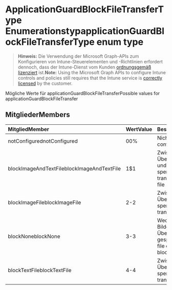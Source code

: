 # <a name="applicationguardblockfiletransfertype-enum-type"></a><span data-ttu-id="29f79-101">ApplicationGuardBlockFileTransferType Enumerationstyp</span><span class="sxs-lookup"><span data-stu-id="29f79-101">applicationGuardBlockFileTransferType enum type</span></span>

> <span data-ttu-id="29f79-102">**Hinweis:** Die Verwendung der Microsoft Graph-APIs zum Konfigurieren von Intune-Steuerelementen und -Richtlinien erfordert dennoch, dass der Intune-Dienst vom Kunden [ordnungsgemäß lizenziert](https://go.microsoft.com/fwlink/?linkid=839381) ist.</span><span class="sxs-lookup"><span data-stu-id="29f79-102">**Note:** Using the Microsoft Graph APIs to configure Intune controls and policies still requires that the Intune service is [correctly licensed](https://go.microsoft.com/fwlink/?linkid=839381) by the customer.</span></span>

<span data-ttu-id="29f79-103">Mögliche Werte für applicationGuardBlockFileTransfer</span><span class="sxs-lookup"><span data-stu-id="29f79-103">Possible values for applicationGuardBlockFileTransfer</span></span>
## <a name="members"></a><span data-ttu-id="29f79-104">Mitglieder</span><span class="sxs-lookup"><span data-stu-id="29f79-104">Members</span></span>
|<span data-ttu-id="29f79-105">Mitglied</span><span class="sxs-lookup"><span data-stu-id="29f79-105">Member</span></span>|<span data-ttu-id="29f79-106">Wert</span><span class="sxs-lookup"><span data-stu-id="29f79-106">Value</span></span>|<span data-ttu-id="29f79-107">Beschreibung</span><span class="sxs-lookup"><span data-stu-id="29f79-107">Description</span></span>|
|:---|:---|:---|
|<span data-ttu-id="29f79-108">notConfigured</span><span class="sxs-lookup"><span data-stu-id="29f79-108">notConfigured</span></span>|<span data-ttu-id="29f79-109">0</span><span class="sxs-lookup"><span data-stu-id="29f79-109">0%</span></span>|<span data-ttu-id="29f79-110">Nicht konfiguriert</span><span class="sxs-lookup"><span data-stu-id="29f79-110">Not configured</span></span>|
|<span data-ttu-id="29f79-111">blockImageAndTextFile</span><span class="sxs-lookup"><span data-stu-id="29f79-111">blockImageAndTextFile</span></span>|<span data-ttu-id="29f79-112">1</span><span class="sxs-lookup"><span data-stu-id="29f79-112">$1</span></span>|<span data-ttu-id="29f79-113">Zwischenablage zur Übertragung der Bild- und Textdatei sperren</span><span class="sxs-lookup"><span data-stu-id="29f79-113">Block clipboard to transfer Image and Text file</span></span>|
|<span data-ttu-id="29f79-114">blockImageFile</span><span class="sxs-lookup"><span data-stu-id="29f79-114">blockImageFile</span></span>|<span data-ttu-id="29f79-115">2</span><span class="sxs-lookup"><span data-stu-id="29f79-115">-2</span></span>|<span data-ttu-id="29f79-116">Zwischenablage zur Übertragung der Bilddatei sperren</span><span class="sxs-lookup"><span data-stu-id="29f79-116">Block clipboard to transfer Image file</span></span>|
|<span data-ttu-id="29f79-117">blockNone</span><span class="sxs-lookup"><span data-stu-id="29f79-117">blockNone</span></span>|<span data-ttu-id="29f79-118">3</span><span class="sxs-lookup"><span data-stu-id="29f79-118">-3</span></span>|<span data-ttu-id="29f79-119">Weder die Text- noch die Bilddatei ist für die Übertragung gesperrt</span><span class="sxs-lookup"><span data-stu-id="29f79-119">Neither of text file or image file is blocked from transferring</span></span>|
|<span data-ttu-id="29f79-120">blockTextFile</span><span class="sxs-lookup"><span data-stu-id="29f79-120">blockTextFile</span></span>|<span data-ttu-id="29f79-121">4</span><span class="sxs-lookup"><span data-stu-id="29f79-121">-4</span></span>|<span data-ttu-id="29f79-122">Zwischenablage zum Übertragen der Textdatei sperren</span><span class="sxs-lookup"><span data-stu-id="29f79-122">Block clipboard to transfer Text file</span></span>|



